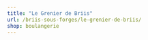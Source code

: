 ```yaml
---
title: "Le Grenier de Briis"
url: /briis-sous-forges/le-grenier-de-briis/
shop: boulangerie
---
```

